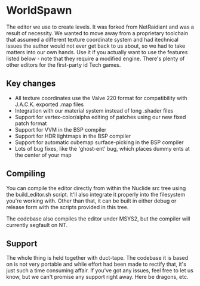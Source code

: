 # WorldSpawn
The editor we use to create levels. It was forked from NetRaidiant and was a result of necessity.
We wanted to move away from a proprietary toolchain that assumed a different texture coordinate system and had itechnical issues
the author would not ever get back to us about, so we had to take matters into our own hands.
Use it if you actually want to use the features listed below - note that they require a modified engine.
There's plenty of other editors for the first-party id Tech games.

## Key changes
- All texture coordinates use the Valve 220 format for compatibility with J.A.C.K. exported .map files
- Integration with our material system instead of long .shader files
- Support for vertex-color/alpha editing of patches using our new fixed patch format
- Support for VVM in the BSP compiler
- Support for HDR lightmaps in the BSP compiler
- Support for automatic cubemap surface-picking in the BSP compiler
- Lots of bug fixes, like the 'ghost-ent' bug, which places dummy ents at the center of your map

## Compiling
You can compile the editor directly from within the Nuclide src tree using the build_editor.sh script.
It'll also integrate it properly into the filesystem you're working with.
Other than that, it can be built in either debug or release form with the scripts provided in this tree.

The codebase also compiles the editor under MSYS2, but the compiler will currently segfault on NT.

## Support
The whole thing is held together with duct-tape.
The codebase it is based on is not very portable and while effort had been made to rectify that,
it's just such a time consuming affair.
If you've got any issues, feel free to let us know, but we can't promise any support right away.
Here be dragons, etc.
